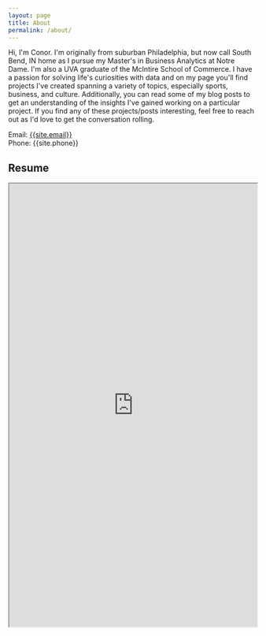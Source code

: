 ```yaml
---
layout: page
title: About
permalink: /about/
---
```

<p>
Hi, I'm Conor. I'm originally from suburban Philadelphia, but now call South Bend, IN home as I pursue my Master's in Business Analytics at Notre Dame. I'm also a UVA graduate of the McIntire School of Commerce. I have a passion for solving life's curiosities with data and on my page you'll find projects I've created spanning a variety of topics, especially sports, business, and culture. Additionally, you can read some of my blog posts to get an understanding of the insights I've gained working on a particular project. If you find any of these projects/posts interesting, feel free to reach out as I'd love to get the conversation rolling.
</p>

Email: <a href="mailto:{{site.email}}?Subject=From Blog Site:">{{site.email}}</a>
<br>
Phone: {{site.phone}}

## Resume
<iframe src="https://drive.google.com/open?id=18xHF4SRS3pEAnxkowZhucR2UFtVALNuD" width="100%" height="900"></iframe>

